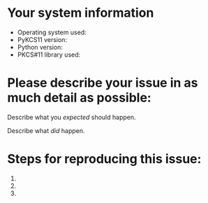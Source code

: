 # Your system information

* Operating system used:
* PyKCS11 version:
* Python version:
* PKCS#11 library used:

# Please describe your issue in as much detail as possible:
Describe what you _expected_ should happen.

Describe what _did_ happen.

# Steps for reproducing this issue:

1.  
2.  
3.  
